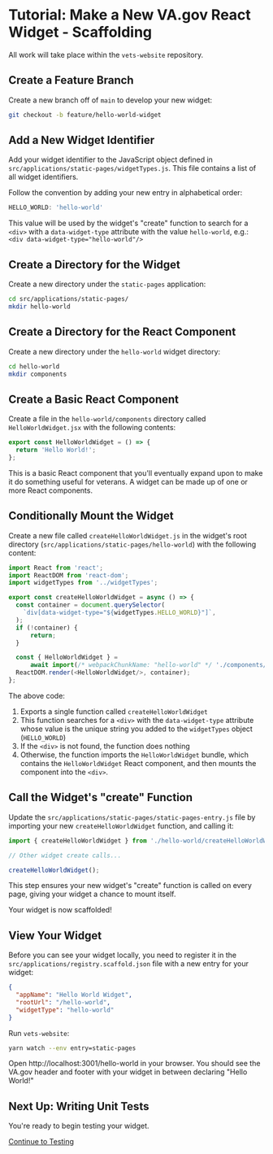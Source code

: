 #   Tutorial: Make a New VA.gov React Widget - Scaffolding

All work will take place within the `vets-website` repository.

##  Create a Feature Branch

Create a new branch off of `main` to develop your new widget:

```sh
git checkout -b feature/hello-world-widget
```

##  Add a New Widget Identifier

Add your widget identifier to the JavaScript object defined in  `src/applications/static-pages/widgetTypes.js`. This file contains a list of all widget identifiers.

Follow the convention by adding your new entry in alphabetical order:

```javascript
HELLO_WORLD: 'hello-world'
```

This value will be used by the widget's "create" function to search for a `<div>` with a `data-widget-type` attribute with the value `hello-world`, e.g.: `<div data-widget-type="hello-world"/>`

##  Create a Directory for the Widget

Create a new directory under the `static-pages` application:

```sh
cd src/applications/static-pages/
mkdir hello-world
```

##  Create a Directory for the React Component

Create a new directory under the `hello-world` widget directory:

```sh
cd hello-world
mkdir components
```

##  Create a Basic React Component

Create a file in the `hello-world/components` directory called `HelloWorldWidget.jsx` with the following contents:

```javascript
export const HelloWorldWidget = () => {
  return 'Hello World!';
};
```

This is a basic React component that you'll eventually expand upon to make it do something useful for veterans. A widget can be made up of one or more React components.

##  Conditionally Mount the Widget

Create a new file called `createHelloWorldWidget.js` in the widget's root directory (`src/applications/static-pages/hello-world`) with the following content:

```javascript
import React from 'react';
import ReactDOM from 'react-dom';
import widgetTypes from '../widgetTypes';

export const createHelloWorldWidget = async () => {
  const container = document.querySelector(
    `div[data-widget-type="${widgetTypes.HELLO_WORLD}"]`,
  );
  if (!container) {
      return;
  }

  const { HelloWorldWidget } =
      await import(/* webpackChunkName: "hello-world" */ './components/HelloWorldWidget');
  ReactDOM.render(<HelloWorldWidget/>, container);
};
```

The above code:
1.  Exports a single function called `createHelloWorldWidget`
1.  This function searches for a `<div>` with the `data-widget-type` attribute whose value is the unique string you added to the `widgetTypes` object (`HELLO_WORLD`)
1.  If the `<div>` is not found, the function does nothing
1.  Otherwise, the function imports the `HelloWorldWidget` bundle, which contains the `HelloWorldWidget` React component, and then mounts the component into the `<div>`.

##  Call the Widget's "create" Function

Update the `src/applications/static-pages/static-pages-entry.js` file by importing your new `createHelloWorldWidget` function, and calling it:

```javascript
import { createHelloWorldWidget } from './hello-world/createHelloWorldWidget';

// Other widget create calls...

createHelloWorldWidget();
```

This step ensures your new widget's "create" function is called on every page, giving your widget a chance to mount itself.

Your widget is now scaffolded!

##  View Your Widget

Before you can see your widget locally, you need to register it in the `src/applications/registry.scaffold.json` file with a new entry for your widget:

```json
{
  "appName": "Hello World Widget",
  "rootUrl": "/hello-world",
  "widgetType": "hello-world"
}
```

Run `vets-website`:

```sh
yarn watch --env entry=static-pages
```

Open http://localhost:3001/hello-world in your browser. You should see the VA.gov header and footer with your widget in between declaring "Hello World!"

##  Next Up: Writing Unit Tests

You're ready to begin testing your widget.

[Continue to Testing](./TESTING.md)
